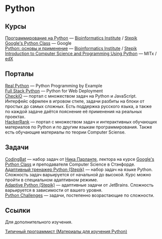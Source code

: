 # Python

## Курсы

[Программирование на Python](https://stepic.org/course/Программирование-на-Python-67) — [Bioinformatics Institute](https://stepic.org/users/651763/teach) / [Stepik](https://stepik.org/)  
[Google's Python Class](https://developers.google.com/edu/python/) — Google  
[Python: основы и применение](https://stepic.org/course/Python-основы-и-применение-512) — [Bioinformatics Institute](https://stepic.org/users/651763/teach) / [Stepik](https://stepik.org/)  
[Introduction to Computer Science and Programming Using Python](https://www.edx.org/course/introduction-computer-science-mitx-6-00-1x) — MITx / [edX](https://www.edx.org/)  

## Порталы

[Real Python](https://realpython.com/) — Python Programming by Example  
[Full Stack Python](https://www.fullstackpython.com/) — Python for Web Deployment  
[CheckiO](https://checkio.org) — портал с множеством задач на Python и JavaScript. Интерфейс офрмлен в игровом стиле, задачи разбиты на блоки от простых до самых сложных. Есть поддержка русского языка, а также по каждой задаче даётся пояснение её применения на реальных проектах.  
[HackerRank](https://www.hackerrank.com) — портал с множеством задач и интерактивных обучающих материалов по Python и по другим языкам программирования. Также есть обучающие материалы по теории Computer Sciense.  


## Задачи

[CodingBat](http://codingbat.com/python) — набор задач от [Ника Парланте](http://cs.stanford.edu/people/nick/), лектора на курсе [Google's Python Class](https://developers.google.com/edu/python/) и преподавателя Computer Science в Стэнфорде.  
[Адаптивный тренажер Python (Stepik)](https://stepik.org/course/431) — набор задач на языке Python. Сложность задач варьируется от начальной до высокой. Курс можно пройти в специальном адаптивном режиме.  
[Adaptive Python (Stepik)](https://stepik.org/course/568/) — адаптивные задачи от JetBrains. Сложность варьируется в зависимости от вашего уровня.  
[Python Challenges](http://www.pythonchallenge.com) — задачи, постепенно возрастающие по сложности.


## Ссылки

Для дополнительного изучения.

[Типичный программист (Материалы для изучения Python)](http://tproger.ru/digest/python-materials/)
